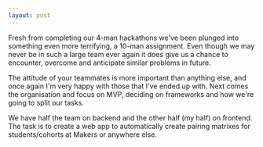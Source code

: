 ```yaml
---
layout: post
---
```

Fresh from completing our 4-man hackathons we've been plunged into something even more terrifying, a 10-man assignment.  Even though we may never be in such a large team ever again it does give us a chance to encounter, overcome and anticipate similar problems in future.

<!--more-->

The attitude of your teammates is more important than anything else, and once again I'm very happy with those that I've ended up with.  Next comes the organisation and focus on MVP, deciding on frameworks and how we're going to split our tasks.

We have half the team on backend and the other half (my half) on frontend.  The task is to create a web app to automatically create pairing matrixes for students/cohorts at Makers or anywhere else.
